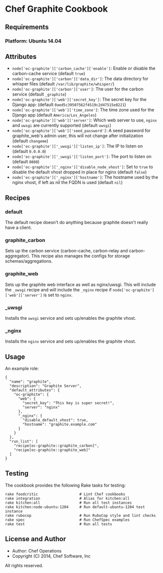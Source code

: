 # Chef Graphite Cookbook

## Requirements

### Platform: Ubuntu 14.04

## Attributes

- `node['oc-graphite']['carbon_cache']['enable']`: Enable or disable the carbon-cache service (default `true`)
- `node['oc-graphite']['carbon']['data_dir']`: The data directory for whisper files (default `/var/lib/graphite/whisper/`)
- `node['oc-graphite']['carbon']['user']`: The user for the carbon service (default `_graphite`)
- `node['oc-graphite']['web']['secret_key']`: The secret key for the Django app: (default `0aed5c39507562f4519c2d47515e8221`)
- `node['oc-graphite']['web']['time_zone']`: The time zone used for the Django app (default `America/Los_Angeles`)
- `node['oc-graphite']['web']['server']`: Which web server to use, `nginx` and `uwsgi` are currently supported (default `uwsgi`)
- `node['oc-graphite']['web']['seed_password']`: A seed password for graphite_web's admin user, this will not change after initialization (default `changeme`)
- `node['oc-graphite']['_uwsgi']['listen_ip']`: The IP to listen on (default `0.0.0.0`)
- `node['oc-graphite']['_uwsgi']['listen_port']`: The port to listen on (default `8080`)
- `node['oc-graphite']['_nginx']['disable_node_vhost']`: Set to `true` to disable the default vhost dropped in place for nginx (default `false`)
- `node['oc-graphite']['_nginx']['hostname']`: The hostname used by the nginx vhost, if left as nil the FQDN is used (default `nil`)

## Recipes

### default

The default recipe doesn't do anything because graphite doesn't really have a client.

### graphite_carbon

Sets up the carbon service (carbon-cache, carbon-relay and carbon-aggregator).  This recipe also manages the configs for storage schemas/aggregations.

### graphite_web

Sets up the graphite web interface as well as nginx/uwsgi.  This will include the `_uwsgi` recipe and will include the `_nginx` recipe if `node['oc-graphite']['web']['server']` is set to `nginx`.

### _uwsgi

Installs the `uwsgi` service and sets up/enables the graphite vhost.

### _nginx

Installs the `nginx` service and sets up/enables the graphite vhost.

## Usage

An example role:

```
{
  "name": "graphite",
  "description": "Graphite Server",
  "default_attributes": {
    "oc-graphite": {
      "web": {
        "secret_key": "This key is super secret!",
        "server": "nginx"
      },
      "_nginx": {
        "disable_default_vhost": true,
        "hostname": "graphite.example.com"
      }
    }
  },
  "run_list": [
    "recipe[oc-graphite::graphite_carbon]",
    "recipe[oc-graphite::graphite_web]"
  ]
}
```


## Testing

The cookbook provides the following Rake tasks for testing:

    rake foodcritic                   # Lint Chef cookbooks
    rake integration                  # Alias for kitchen:all
    rake kitchen:all                  # Run all test instances
    rake kitchen:node-ubuntu-1204     # Run default-ubuntu-1204 test instance
    rake rubocop                      # Run RuboCop style and lint checks
    rake spec                         # Run ChefSpec examples
    rake test                         # Run all tests

## License and Author

- Author: Chef Operations
- Copyright (C) 2014, Chef Software, Inc

All rights reserved.


